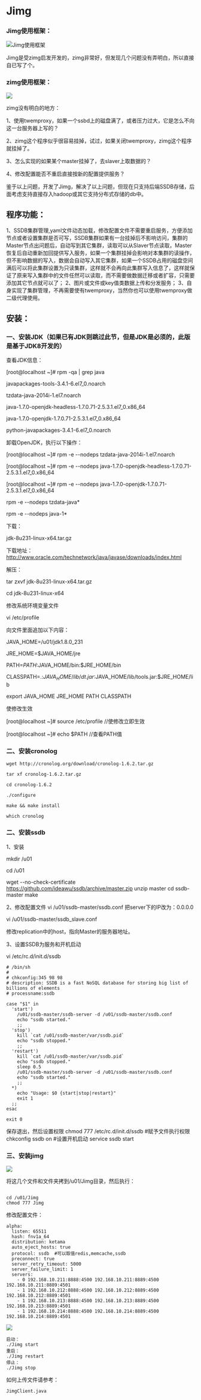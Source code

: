 # Jimg

### Jimg使用框架：

![Jimg使用框架](https://raw.githubusercontent.com/ewsq/Jimg/master/doc/1.png)



Jimg是受zimg启发开发的，zimg非常好，但发现几个问题没有弄明白，所以直接自已写了个。

### zimg使用框架：

![](https://raw.githubusercontent.com/ewsq/Jimg/master/doc/正式部署的图片服务器的架构图.png)

zimg没有明白的地方：

1、使用twemproxy，如果一个ssbd上的磁盘满了，或者压力过大，它是怎么不向这一台服务器上写的？

2、zimg这个程序似乎很容易挂掉，试过，如果关闭twemproxy，zimg这个程序就挂掉了。

3、怎么实现的如果某个master挂掉了，去slaver上取数据的？

4、修改配置能否不重启直接按新的配置提供服务？



鉴于以上问题，开发了Jimg，解决了以上问题，但现在只支持后端SSDB存储，后面考虑支持直接存入hadoop或其它支持分布式存储的db中。

## 程序功能：

1、SSDB集群管理,yaml文件动态加载，修改配置文件不需要重启服务，方便添加节点或者设置集群是否可写，SSDB集群如果有一台挂掉后不影响访问，集群的Master节点出问题后，自动写到其它集群，读取可以从Slaver节点读取，Master恢复后自动重新加回提供写入服务，如果一个集群挂掉会影响对本集群的读操作，但不影响数据的写入，数据会自动写入其它集群，如果一个SSDB占用的磁盘空间满后可以将此集群设置为只读集群，这样就不会再向此集群写入信息了，这样就保证了原来写入集群中的文件任然可以读取，而不需要做数据迁移或者扩容，只需要添加其它节点就可以了；
2、图片或文件或key值类数据上传和分发服务；
3、自身实现了集群管理，不再需要使有twemproxy，当然你也可以使用twemproxy做二级代理使用。



## 安装：

### 一、安装JDK（如果已有JDK则跳过此节，但是JDK是必须的，此版是基于JDK8开发的）

查看JDK信息：

[root@localhost ~]# rpm -qa | grep java

javapackages-tools-3.4.1-6.el7_0.noarch

tzdata-java-2014i-1.el7.noarch

java-1.7.0-openjdk-headless-1.7.0.71-2.5.3.1.el7_0.x86_64

java-1.7.0-openjdk-1.7.0.71-2.5.3.1.el7_0.x86_64

python-javapackages-3.4.1-6.el7_0.noarch

 

卸载OpenJDK，执行以下操作：

[root@localhost ~]# rpm -e --nodeps tzdata-java-2014i-1.el7.noarch

[root@localhost ~]# rpm -e --nodeps java-1.7.0-openjdk-headless-1.7.0.71-2.5.3.1.el7_0.x86_64

[root@localhost ~]# rpm -e --nodeps java-1.7.0-openjdk-1.7.0.71-2.5.3.1.el7_0.x86_64

 

rpm -e --nodeps tzdata-java*

rpm -e --nodeps java-1*

 

下载：

jdk-8u231-linux-x64.tar.gz

下载地址：http://www.oracle.com/technetwork/java/javase/downloads/index.html

 

解压：

tar zxvf jdk-8u231-linux-x64.tar.gz

cd jdk-8u231-linux-x64

 

修改系统环境变量文件

vi /etc/profile

 

向文件里面追加以下内容：

JAVA_HOME=/u01/jdk1.8.0_231

JRE_HOME=$JAVA_HOME/jre

PATH=$PATH:$JAVA_HOME/bin:$JRE_HOME/bin

CLASSPATH=.:$JAVA_HOME/lib/dt.jar:$JAVA_HOME/lib/tools.jar:$JRE_HOME/lib

export JAVA_HOME JRE_HOME PATH CLASSPATH

 

 

使修改生效

[root@localhost ~]# source /etc/profile  //使修改立即生效

[root@localhost ~]# echo $PATH  //查看PATH值

  

### 二、安装cronolog

```
wget http://cronolog.org/download/cronolog-1.6.2.tar.gz 

tar xf cronolog-1.6.2.tar.gz 

cd cronolog-1.6.2 

./configure 

make && make install 

which cronolog
```



### 二、安装ssdb

  1、安装

mkdir /u01

cd /u01

wget --no-check-certificate https://github.com/ideawu/ssdb/archive/master.zip
unzip master
cd ssdb-master
make

2、修改配置文件
vi /u01/ssdb-master/ssdb.conf
把server下的IP改为：0.0.0.0

vi /u01/ssdb-master/ssdb_slave.conf

修改replication中的host，指向Master的服务器地址。



3、设置SSDB为服务和开机启动

vi /etc/rc.d/init.d/ssdb

```
# /bin/sh 
# 
# chkconfig:345 98 98 
# description: SSDB is a fast NoSQL database for storing big list of billions of elements 
# processname:ssdb

case "$1" in 
  'start') 
    /u01/ssdb-master/ssdb-server -d /u01/ssdb-master/ssdb.conf 
    echo "ssdb started." 
    ;; 
  'stop') 
    kill `cat /u01/ssdb-master/var/ssdb.pid` 
    echo "ssdb stopped." 
    ;; 
  'restart') 
    kill `cat /u01/ssdb-master/var/ssdb.pid` 
    echo "ssdb stopped." 
    sleep 0.5 
    /u01/ssdb-master/ssdb-server -d /u01/ssdb-master/ssdb.conf 
    echo "ssdb started." 
    ;; 
  *) 
    echo "Usage: $0 {start|stop|restart}" 
    exit 1 
  ;; 
esac

exit 0
```

保存退出，然后设置权限
chmod 777 /etc/rc.d/init.d/ssdb  #赋予文件执行权限
chkconfig ssdb on  #设置开机启动
service ssdb start

  

### 三、安装jimg

![](https://raw.githubusercontent.com/ewsq/Jimg/master/doc/安装启动.png)



将这几个文件和文件夹拷到/u01/Jimg目录，然后执行：

```

cd /u01/Jimg
chmod 777 Jimg
```

修改配置文件：

```
alpha:
  listen: 65511
  hash: fnv1a_64
  distribution: ketama
  auto_eject_hosts: true
  protocol: ssdb  #可以取值redis,memcache,ssdb
  preconnect: true
  server_retry_timeout: 5000
  server_failure_limit: 1
  servers:
    - 0 192.168.10.211:8888:4500 192.168.10.211:8889:4500 192.168.10.211:8889:4501
    - 1 192.168.10.212:8888:4500 192.168.10.212:8889:4500 192.168.10.212:8889:4501
    - 1 192.168.10.213:8888:4500 192.168.10.213:8889:4500 192.168.10.213:8889:4501
    - 1 192.168.10.214:8888:4500 192.168.10.214:8889:4500 192.168.10.214:8889:4501
```

![](https://raw.githubusercontent.com/ewsq/Jimg/master/doc/配置文件说明.png)



```
启动：
./Jimg start
重启：
./Jimg restart
停止：
./Jimg stop
```



如何上传文件请参考：

```
JimgClient.java
```

 

